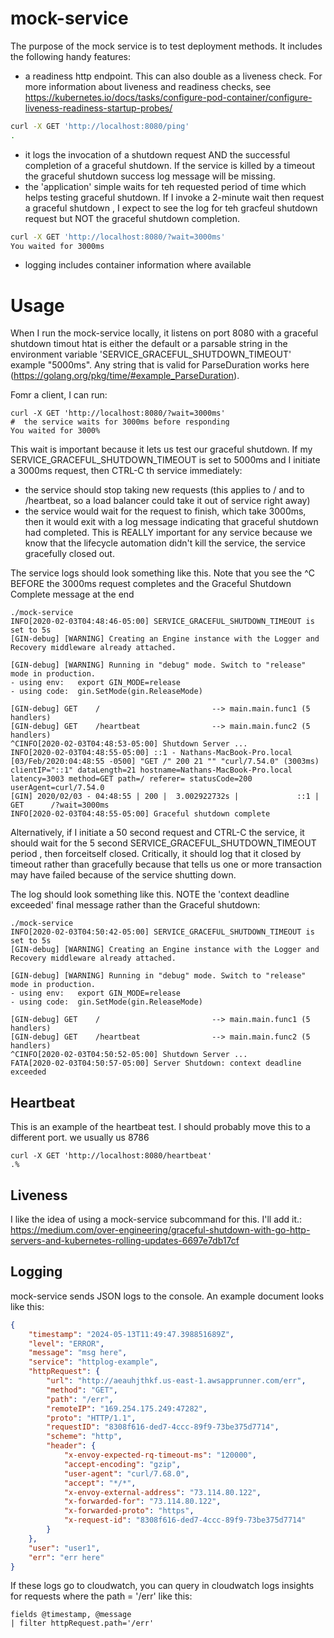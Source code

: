 # mock-service

The purpose of the mock service is to test deployment methods. It includes the following handy features:
 - a readiness http endpoint. This can also double as a liveness check. For more information about liveness and readiness checks, see https://kubernetes.io/docs/tasks/configure-pod-container/configure-liveness-readiness-startup-probes/

```bash
curl -X GET 'http://localhost:8080/ping'
.
```
 - it logs the invocation of a shutdown request AND the successful completion of a graceful shutdown. If the service is killed by a timeout the graceful shutdown success log message will be missing.
 - the 'application' simple waits for teh requested period of time which helps testing graceful shutdown.  If I invoke a 2-minute wait then request a graceful shutdown , I expect to see the log for teh gracfeul shutdown request but NOT the graceful shutdown completion.

```bash
curl -X GET 'http://localhost:8080/?wait=3000ms'
You waited for 3000ms
```

 - logging includes container information where available

 
 # Usage
 
 When I run the mock-service locally, it listens on port 8080 with a graceful shutdown timout htat is either the default or a parsable string in the environment variable 'SERVICE_GRACEFUL_SHUTDOWN_TIMEOUT'  example "5000ms".  Any string that is valid for ParseDuration works here (https://golang.org/pkg/time/#example_ParseDuration).
 
 Fomr a client, I can run:
 ```shell script
 curl -X GET 'http://localhost:8080/?wait=3000ms'
#  the service waits for 3000ms before responding
 You waited for 3000%
 ```
 This wait is important because it lets us test our graceful shutdown. If my SERVICE_GRACEFUL_SHUTDOWN_TIMEOUT is set to 5000ms and I initiate a 3000ms request, then CTRL-C th service immediately:
  - the service should stop taking new requests (this applies to / and to /heartbeat, so a load balancer could take it out of service right away)
  - the service would wait for the request to finish, which take 3000ms, then it would exit with a log message indicating that graceful shutdown had completed.  This is REALLY important for any service because we know that the lifecycle automation didn't kill the service, the service gracefully closed out.
  
  The service logs should look something like this. Note that you see the ^C BEFORE the 3000ms request completes and the Graceful Shutdown Complete message at the end
  ```text
./mock-service 
INFO[2020-02-03T04:48:46-05:00] SERVICE_GRACEFUL_SHUTDOWN_TIMEOUT is set to 5s 
[GIN-debug] [WARNING] Creating an Engine instance with the Logger and Recovery middleware already attached.

[GIN-debug] [WARNING] Running in "debug" mode. Switch to "release" mode in production.
 - using env:   export GIN_MODE=release
 - using code:  gin.SetMode(gin.ReleaseMode)

[GIN-debug] GET    /                         --> main.main.func1 (5 handlers)
[GIN-debug] GET    /heartbeat                --> main.main.func2 (5 handlers)
^CINFO[2020-02-03T04:48:53-05:00] Shutdown Server ...                          
INFO[2020-02-03T04:48:55-05:00] ::1 - Nathans-MacBook-Pro.local [03/Feb/2020:04:48:55 -0500] "GET /" 200 21 "" "curl/7.54.0" (3003ms)  clientIP="::1" dataLength=21 hostname=Nathans-MacBook-Pro.local latency=3003 method=GET path=/ referer= statusCode=200 userAgent=curl/7.54.0
[GIN] 2020/02/03 - 04:48:55 | 200 |  3.002922732s |             ::1 | GET      /?wait=3000ms
INFO[2020-02-03T04:48:55-05:00] Graceful shutdown complete          
```
  

Alternatively, if I initiate a 50 second request and CTRL-C the service, it should wait for the 5 second SERVICE_GRACEFUL_SHUTDOWN_TIMEOUT period , then forceitself closed.  Critically, it should log that it closed by timeout rather than gracefully because that tells us one or more transaction may have failed because of the service shutting down.
 
 The log should look something like this. NOTE the 'context deadline exceeded'  final message rather than the Graceful shutdown:
 ```text
 ./mock-service 
INFO[2020-02-03T04:50:42-05:00] SERVICE_GRACEFUL_SHUTDOWN_TIMEOUT is set to 5s 
[GIN-debug] [WARNING] Creating an Engine instance with the Logger and Recovery middleware already attached.

[GIN-debug] [WARNING] Running in "debug" mode. Switch to "release" mode in production.
 - using env:   export GIN_MODE=release
 - using code:  gin.SetMode(gin.ReleaseMode)

[GIN-debug] GET    /                         --> main.main.func1 (5 handlers)
[GIN-debug] GET    /heartbeat                --> main.main.func2 (5 handlers)
^CINFO[2020-02-03T04:50:52-05:00] Shutdown Server ...                          
FATA[2020-02-03T04:50:57-05:00] Server Shutdown: context deadline exceeded 
```


## Heartbeat
This is an example of the heartbeat test. I should probably move this to a different port.  we usually us 8786
```shell script
curl -X GET 'http://localhost:8080/heartbeat'
.%
```

## Liveness

I like the idea of using a mock-service subcommand for this. I'll add it.:
https://medium.com/over-engineering/graceful-shutdown-with-go-http-servers-and-kubernetes-rolling-updates-6697e7db17cf


## Logging

mock-service sends JSON logs to the console. An example document looks like this:
```json
{
    "timestamp": "2024-05-13T11:49:47.398851689Z",
    "level": "ERROR",
    "message": "msg here",
    "service": "httplog-example",
    "httpRequest": {
        "url": "http://aeauhjthkf.us-east-1.awsapprunner.com/err",
        "method": "GET",
        "path": "/err",
        "remoteIP": "169.254.175.249:47282",
        "proto": "HTTP/1.1",
        "requestID": "8308f616-ded7-4ccc-89f9-73be375d7714",
        "scheme": "http",
        "header": {
            "x-envoy-expected-rq-timeout-ms": "120000",
            "accept-encoding": "gzip",
            "user-agent": "curl/7.68.0",
            "accept": "*/*",
            "x-envoy-external-address": "73.114.80.122",
            "x-forwarded-for": "73.114.80.122",
            "x-forwarded-proto": "https",
            "x-request-id": "8308f616-ded7-4ccc-89f9-73be375d7714"
        }
    },
    "user": "user1",
    "err": "err here"
}
```

If these logs go to cloudwatch, you can query in cloudwatch logs insights for requests where the path = '/err' like this:
```text
fields @timestamp, @message
| filter httpRequest.path='/err'
```
